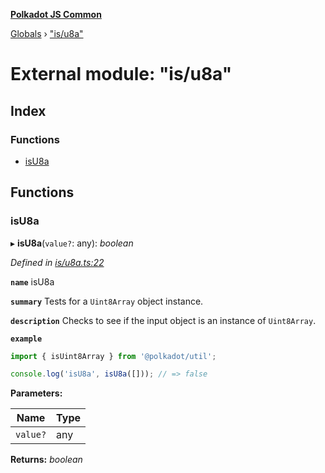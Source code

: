 **[Polkadot JS Common](../README.md)**

[Globals](../globals.md) › ["is/u8a"](_is_u8a_.md)

# External module: "is/u8a"

## Index

### Functions

* [isU8a](_is_u8a_.md#isu8a)

## Functions

###  isU8a

▸ **isU8a**(`value?`: any): *boolean*

*Defined in [is/u8a.ts:22](https://github.com/polkadot-js/common/blob/a1c2f03/packages/util/src/is/u8a.ts#L22)*

**`name`** isU8a

**`summary`** Tests for a `Uint8Array` object instance.

**`description`** 
Checks to see if the input object is an instance of `Uint8Array`.

**`example`** 
<BR>

```javascript
import { isUint8Array } from '@polkadot/util';

console.log('isU8a', isU8a([])); // => false
```

**Parameters:**

Name | Type |
------ | ------ |
`value?` | any |

**Returns:** *boolean*